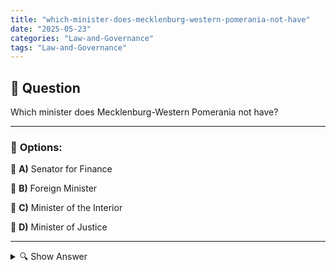 ```yaml
---
title: "which-minister-does-mecklenburg-western-pomerania-not-have"
date: "2025-05-23"
categories: "Law-and-Governance"
tags: "Law-and-Governance"
---
```


## 📌 **Question**

Which minister does Mecklenburg-Western Pomerania not have?



---

### 📝 **Options:**

🔘 **A)** Senator for Finance

🔘 **B)** Foreign Minister

🔘 **C)** Minister of the Interior

🔘 **D)** Minister of Justice

---

<details>
  <summary>🔍 Show Answer</summary>

  <p>
💡  <b>Correct Answer:</b>  b
  </p>
  <p>
    📖<b>Explanation:</b>
    
  </p>
</details>
